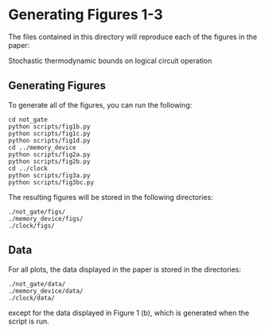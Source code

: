 # Generating Figures 1-3
The files contained in this directory will reproduce each of the figures
in the paper:

Stochastic thermodynamic bounds on logical circuit operation

## Generating Figures
To generate all of the figures, you can run the following:
```
cd not_gate
python scripts/fig1b.py
python scripts/fig1c.py
python scripts/fig1d.py
cd ../memory_device
python scripts/fig2a.py
python scripts/fig2b.py
cd ../clock
python scripts/fig3a.py
python scripts/fig3bc.py
```

The resulting figures will be stored in the following directories:
```
./not_gate/figs/
./memory_device/figs/
./clock/figs/
```

## Data
For all plots, the data displayed in the paper is stored in the 
directories:
```
./not_gate/data/
./memory_device/data/
./clock/data/
```
except for the data displayed in Figure 1 (b), which is generated
when the script is run. 
